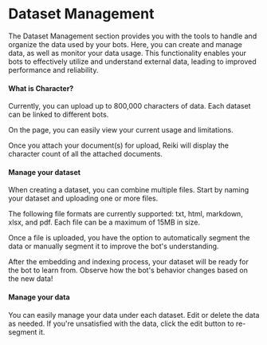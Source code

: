 # Dataset Management

The Dataset Management section provides you with the tools to handle and organize the data used by your bots. Here, you can create and manage data, as well as monitor your data usage. This functionality enables your bots to effectively utilize and understand external data, leading to improved performance and reliability.

#### What is Character?

Currently, you can upload up to 800,000 characters of data. Each dataset can be linked to different bots.

On the page, you can easily view your current usage and limitations.

Once you attach your document(s) for upload, Reiki will display the character count of all the attached documents.



#### Manage your dataset

When creating a dataset, you can combine multiple files. Start by naming your dataset and uploading one or more files.





The following file formats are currently supported: txt, html, markdown, xlsx, and pdf. Each file can be a maximum of 15MB in size.

Once a file is uploaded, you have the option to automatically segment the data or manually segment it to improve the bot's understanding.



After the embedding and indexing process, your dataset will be ready for the bot to learn from. Observe how the bot's behavior changes based on the new data!



#### Manage your data

You can easily manage your data under each dataset. Edit or delete the data as needed. If you're unsatisfied with the data, click the edit button to re-segment it.

